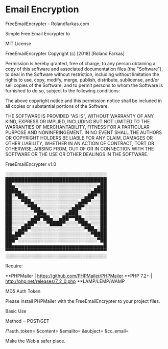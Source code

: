 # Email Encryption
FreeEmailEncrypter - Rolandfarkas.com

Simple Free Email Encrypter to 

MIT License

FreeEmailEncrypter Copyright (c) [2018] [Roland Farkas]

Permission is hereby granted, free of charge, to any person obtaining a copy
of this software and associated documentation files (the "Software"), to deal
in the Software without restriction, including without limitation the rights
to use, copy, modify, merge, publish, distribute, sublicense, and/or sell
copies of the Software, and to permit persons to whom the Software is
furnished to do so, subject to the following conditions:

The above copyright notice and this permission notice shall be included in all
copies or substantial portions of the Software.

THE SOFTWARE IS PROVIDED "AS IS", WITHOUT WARRANTY OF ANY KIND, EXPRESS OR
IMPLIED, INCLUDING BUT NOT LIMITED TO THE WARRANTIES OF MERCHANTABILITY,
FITNESS FOR A PARTICULAR PURPOSE AND NONINFRINGEMENT. IN NO EVENT SHALL THE
AUTHORS OR COPYRIGHT HOLDERS BE LIABLE FOR ANY CLAIM, DAMAGES OR OTHER
LIABILITY, WHETHER IN AN ACTION OF CONTRACT, TORT OR OTHERWISE, ARISING FROM,
OUT OF OR IN CONNECTION WITH THE SOFTWARE OR THE USE OR OTHER DEALINGS IN THE
SOFTWARE.

FreeEmailEncrypter v1.0

░░░░░░░░░░░░░░░░░░░░░░░░░░░░░░░░
████████████████████████████████
██▄░░░░░░░░░░░░░░░░░░░░░░░░░░▄██
████▄░░░░░░░░░░░░░░░░░░░░░░▄████
██░▀██▄░░░░░░░░░░░░░░░░░░▄██▀░██
██░░░▀██▄░░░░░░░░░░░░░░▄██▀░░░██
██░░░░░▀██▄░░░░░░░░░░▄██▀░░░░░██
██░░░░░░░▀██▄░░░░░░▄███░░░░░░░██
██░░░░░░▄██▀██▄░░▄██▀▀██▄░░░░░██
██░░░░▄██▀░░░▀████▀░░░░▀██▄░░░██
██░░▄██▀░░░░░░░░░░░░░░░░░▀██▄░██
██▄██▀░░░░░░░░░░░░░░░░░░░░░▀████
███▀░░░░░░░░░░░░░░░░░░░░░░░░░▀██
██▄▄▄▄▄▄▄▄▄▄▄▄▄▄▄▄▄▄▄▄▄▄▄▄▄▄▄▄▄█
▀▀▀▀▀▀▀▀▀▀▀▀▀▀▀▀▀▀▀▀▀▀▀▀▀▀▀▀▀▀▀▀
░░░░░░░░░░░░░░░░░░░░░░░░░░░░░░░░

Require:

**PHPMailer  |   https://github.com/PHPMailer/PHPMailer
**PHP 7.2+   |   http://php.net/releases/7_2_0.php
**LAMP/LEMP/WAMP

MD5 Auth Token

<?echo md5("Anything");?>

Please install PHPMailer with the FreeEmailEncrypter to your project files. 


Basic Use 

Method = POST/GET

/?auth_token=
&content=
&emailto=
&subject=
&cc_email=

Make the Web a safer place. 
